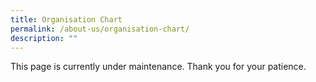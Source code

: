 ```yaml
---
title: Organisation Chart
permalink: /about-us/organisation-chart/
description: ""
---
```

This page is currently under maintenance. Thank you for your patience.